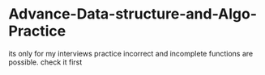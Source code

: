# Advance-Data-structure-and-Algo-Practice
its only for my interviews practice 
incorrect and incomplete functions are possible.
check it first
